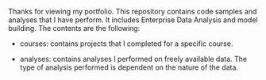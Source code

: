 Thanks for viewing my portfolio. This repository contains code samples and analyses that I have perform. It includes Enterprise Data Analysis and model building. The contents are the following:

* courses: contains projects that I completed for a specific course.

* analyses: contains analyses I performed on freely available data.  The type of analysis performed is dependent on the nature of the data.